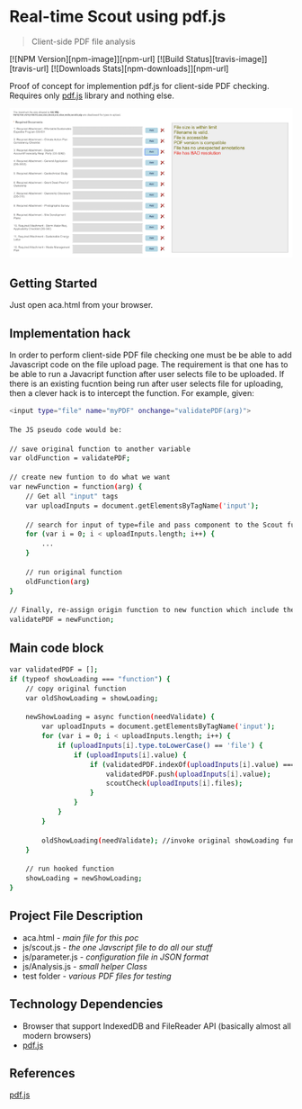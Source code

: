 # Real-time Scout using pdf.js
> Client-side PDF file analysis

[![NPM Version][npm-image]][npm-url]
[![Build Status][travis-image]][travis-url]
[![Downloads Stats][npm-downloads]][npm-url]

Proof of concept for implemention pdf.js for client-side PDF checking. Requires only [pdf.js](https://github.com/mozilla/pdf.js) library and nothing else.

<kbd>![](realtime-scout.png)</kbd>

## Getting Started

Just open aca.html from your browser.

## Implementation hack

In order to perform client-side PDF file checking one must be be able to add Javascript code on the file upload page.  The requirement is that one has to be able to run a Javacript function after user selects file to be uploaded.  If there is an existing fucntion being run after user selects file for uploading, then a clever hack is to intercept the function. For example, given:

```sh
<input type="file" name="myPDF" onchange="validatePDF(arg)">

The JS pseudo code would be:

// save original function to another variable
var oldFunction = validatePDF;

// create new funtion to do what we want
var newFunction = function(arg) {
    // Get all "input" tags
    var uploadInputs = document.getElementsByTagName('input');

    // search for input of type=file and pass component to the Scout function
    for (var i = 0; i < uploadInputs.length; i++) {
        ...
    }

    // run original function
    oldFunction(arg)
}

// Finally, re-assign origin function to new function which include the original function
validatePDF = newFunction;


```

## Main code block

```sh
var validatedPDF = [];
if (typeof showLoading === "function") {
    // copy original function
    var oldShowLoading = showLoading;

    newShowLoading = async function(needValidate) {
        var uploadInputs = document.getElementsByTagName('input');
        for (var i = 0; i < uploadInputs.length; i++) {
            if (uploadInputs[i].type.toLowerCase() == 'file') {
                if (uploadInputs[i].value) {
                    if (validatedPDF.indexOf(uploadInputs[i].value) === -1) {
                        validatedPDF.push(uploadInputs[i].value);
                        scoutCheck(uploadInputs[i].files);
                    }
                }
            }
        }

        oldShowLoading(needValidate); //invoke original showLoading function
    }

    // run hooked function
    showLoading = newShowLoading;
}
```
## Project File Description

* aca.html - <i>main file for this poc</i>
* js/scout.js - <i>the one Javscript file to do all our stuff</i>
* js/parameter.js - <i>configuration file in JSON format</i>
* js/Analysis.js - <i>small helper Class</i>
* test folder - <i>various PDF files for testing</i>

## Technology Dependencies

* Browser that support IndexedDB and FileReader API (basically almost all modern browsers)
* [pdf.js](https://github.com/mozilla/pdf.js) 

## References

[pdf.js](https://github.com/mozilla/pdf.js)
